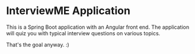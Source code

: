 # InterviewME Application

This is a Spring Boot application with an Angular front end.  The application will quiz you with typical interview questions on various topics.

That's the goal anyway.  :)

